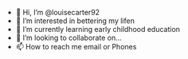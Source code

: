 - 👋 Hi, I’m @louisecarter92
- 👀 I’m interested in bettering my lifen
- 🌱 I’m currently learning early childhood education 
- 💞️ I’m looking to collaborate on...
- 📫 How to reach me email or
Phones

<!---
louisecarter92/louisecarter92 is a ✨ special ✨ repository because its `README.md` (this file) appears on your GitHub profile.
You can click the Preview link to take a look at your changes.
--->
